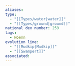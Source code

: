 ```yaml
---
aliases: 
type:
  - "[[Types/water|water]]"
  - "[[Types/ground|ground]]"
national dex number: 259
tags:
  - Hoenn
evolution line:
  - "[[Mudkip|Mudkip]]"
  - "[[Swampert]]"
associated: 
---
```

